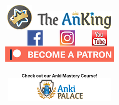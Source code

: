 <center><div style="vertical-align:middle;"><a href="https://www.ankingmed.com"><img src="https://raw.githubusercontent.com/AnKingMed/My-images/master/AnKing/AnKingSmall.png?raw=true"></a><a href="https://www.ankingmed.com"><img src="https://raw.githubusercontent.com/AnKingMed/My-images/master/AnKing/TheAnKing.png?raw=true"></a></div></center>

<center>&nbsp;&nbsp;&nbsp;&nbsp;&nbsp;&nbsp;&nbsp;&nbsp;&nbsp;&nbsp;&nbsp;&nbsp;&nbsp;<a href="https://www.facebook.com/ankingmed"><img src="https://raw.githubusercontent.com/AnKingMed/My-images/master/AnKing/Facebook.jpg?raw=true"></a>
&nbsp;&nbsp;&nbsp;&nbsp;&nbsp;&nbsp;&nbsp;&nbsp;&nbsp;&nbsp;&nbsp;&nbsp;&nbsp;<a href="https://www.instagram.com/ankingmed"><img src="https://raw.githubusercontent.com/AnKingMed/My-images/master/AnKing/Instagram.jpg?raw=true"></a>
&nbsp;&nbsp;&nbsp;&nbsp;&nbsp;&nbsp;&nbsp;&nbsp;&nbsp;&nbsp;&nbsp;&nbsp;&nbsp;<a href="https://www.youtube.com/theanking"><img src="https://raw.githubusercontent.com/AnKingMed/My-images/master/AnKing/YouTube.jpg?raw=true"></a></center>

<div><center><a href="https://www.patreon.com/ankingmed"><img src="https://raw.githubusercontent.com/AnKingMed/My-images/master/AnKing/Patreon.jpg?raw=true"></a></center></div>



<div align="center"><center><br><br><b>Check out our Anki Mastery Course!</b></center></div>
<div><center><a href="https://courses.ankipalace.com"><img src="https://raw.githubusercontent.com/AnKingMed/My-images/master/AnKing/AnkiPalace.png?raw=true"></a></center></div>


